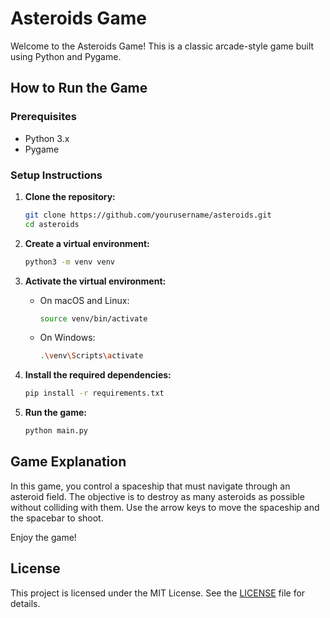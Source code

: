 # Asteroids Game

Welcome to the Asteroids Game! This is a classic arcade-style game built using Python and Pygame.

## How to Run the Game

### Prerequisites

- Python 3.x
- Pygame

### Setup Instructions

1. **Clone the repository:**

   ```sh
   git clone https://github.com/yourusername/asteroids.git
   cd asteroids
   ```

2. **Create a virtual environment:**

   ```sh
   python3 -m venv venv
   ```

3. **Activate the virtual environment:**

   - On macOS and Linux:

     ```sh
     source venv/bin/activate
     ```

   - On Windows:

     ```sh
     .\venv\Scripts\activate
     ```

4. **Install the required dependencies:**

   ```sh
   pip install -r requirements.txt
   ```

5. **Run the game:**

   ```sh
   python main.py
   ```

## Game Explanation

In this game, you control a spaceship that must navigate through an asteroid field. The objective is to destroy as many asteroids as possible without colliding with them. Use the arrow keys to move the spaceship and the spacebar to shoot.

Enjoy the game!

## License

This project is licensed under the MIT License. See the [LICENSE](LICENSE) file for details.
